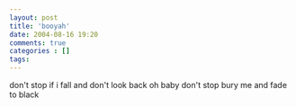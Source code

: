 ```yaml
---
layout: post
title: 'booyah'
date: 2004-08-16 19:20
comments: true
categories : []
tags:
---
```

don't stop if i fall
and don't look back
oh baby don't stop
bury me
and fade to black

